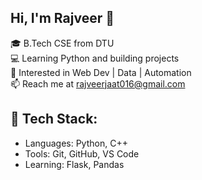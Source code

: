 
## Hi, I'm Rajveer 👋

🎓 B.Tech CSE from DTU  
💻 Learning Python and building projects  
🚀 Interested in Web Dev | Data | Automation  
📫 Reach me at rajveerjaat016@gmail.com

## 🔧 Tech Stack:
- Languages: Python, C++
- Tools: Git, GitHub, VS Code
- Learning: Flask, Pandas


